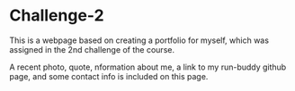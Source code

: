 # Challenge-2

This is a webpage based on creating a portfolio for myself, which was assigned in the 2nd challenge of the course.

A recent photo, quote, nformation about me, a link to my run-buddy github page, and some contact info is included on this page.
